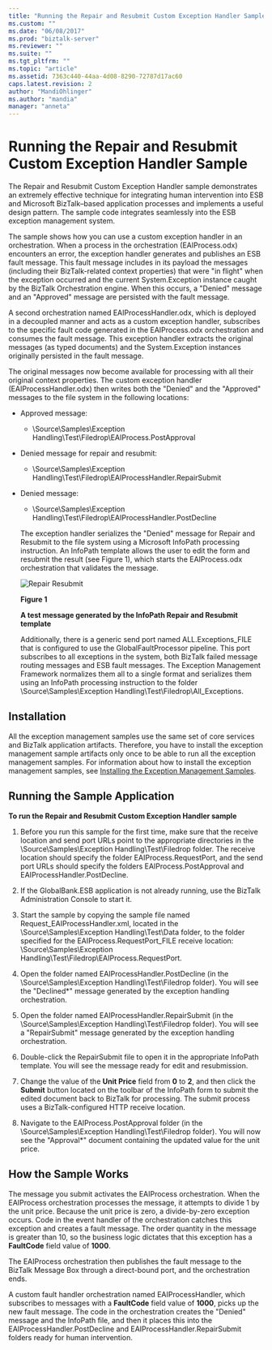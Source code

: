 ```yaml
---
title: "Running the Repair and Resubmit Custom Exception Handler Sample | Microsoft Docs"
ms.custom: ""
ms.date: "06/08/2017"
ms.prod: "biztalk-server"
ms.reviewer: ""
ms.suite: ""
ms.tgt_pltfrm: ""
ms.topic: "article"
ms.assetid: 7363c440-44aa-4d08-8290-72787d17ac60
caps.latest.revision: 2
author: "MandiOhlinger"
ms.author: "mandia"
manager: "anneta"
---
```

# Running the Repair and Resubmit Custom Exception Handler Sample
The Repair and Resubmit Custom Exception Handler sample demonstrates an extremely effective technique for integrating human intervention into ESB and Microsoft BizTalk–based application processes and implements a useful design pattern. The sample code integrates seamlessly into the ESB exception management system.  
  
 The sample shows how you can use a custom exception handler in an orchestration. When a process in the orchestration (EAIProcess.odx) encounters an error, the exception handler generates and publishes an ESB fault message. This fault message includes in its payload the messages (including their BizTalk-related context properties) that were "in flight" when the exception occurred and the current System.Exception instance caught by the BizTalk Orchestration engine. When this occurs, a "Denied" message and an "Approved" message are persisted with the fault message.  
  
 A second orchestration named EAIProcessHandler.odx, which is deployed in a decoupled manner and acts as a custom exception handler, subscribes to the specific fault code generated in the EAIProcess.odx orchestration and consumes the fault message. This exception handler extracts the original messages (as typed documents) and the System.Exception instances originally persisted in the fault message.  
  
 The original messages now become available for processing with all their original context properties. The custom exception handler (EAIProcessHandler.odx) then writes both the "Denied" and the "Approved" messages to the file system in the following locations:  
  
- Approved message:  
  
  -   \Source\Samples\Exception Handling\Test\Filedrop\EAIProcess.PostApproval  
  
- Denied message for repair and resubmit:  
  
  -   \Source\Samples\Exception Handling\Test\Filedrop\EAIProcessHandler.RepairSubmit  
  
- Denied message:  
  
  -   \Source\Samples\Exception Handling\Test\Filedrop\EAIProcessHandler.PostDecline  
  
  The exception handler serializes the "Denied" message for Repair and Resubmit to the file system using a Microsoft InfoPath processing instruction. An InfoPath template allows the user to edit the form and resubmit the result (see Figure 1), which starts the EAIProcess.odx orchestration that validates the message.  
  
  ![Repair Resubmit](../esb-toolkit/media/ch6-repairresubmit.gif "Ch6-RepairResubmit")  
  
  **Figure 1**  
  
  **A test message generated by the InfoPath Repair and Resubmit template**  
  
  Additionally, there is a generic send port named ALL.Exceptions_FILE that is configured to use the GlobalFaultProcessor pipeline. This port subscribes to all exceptions in the system, both BizTalk failed message routing messages and ESB fault messages. The Exception Management Framework normalizes them all to a single format and serializes them using an InfoPath processing instruction to the folder \Source\Samples\Exception Handling\Test\Filedrop\All_Exceptions.  
  
## Installation  
 All the exception management samples use the same set of core services and BizTalk application artifacts. Therefore, you have to install the exception management sample artifacts only once to be able to run all the exception management samples. For information about how to install the exception management samples, see [Installing the Exception Management Samples](../esb-toolkit/installing-the-exception-management-samples.md).  
  
## Running the Sample Application  
 **To run the Repair and Resubmit Custom Exception Handler sample**  
  
1.  Before you run this sample for the first time, make sure that the receive location and send port URLs point to the appropriate directories in the \Source\Samples\Exception Handling\Test\Filedrop folder. The receive location should specify the folder EAIProcess.RequestPort, and the send port URLs should specify the folders EAIProcess.PostApproval and EAIProcessHandler.PostDecline.  
  
2.  If the GlobalBank.ESB application is not already running, use the BizTalk Administration Console to start it.  
  
3.  Start the sample by copying the sample file named Request_EAIProcessHandler.xml, located in the \Source\Samples\Exception Handling\Test\Data folder, to the folder specified for the EAIProcess.RequestPort_FILE receive location: \Source\Samples\Exception Handling\Test\Filedrop\EAIProcess.RequestPort.  
  
4.  Open the folder named EAIProcessHandler.PostDecline (in the \Source\Samples\Exception Handling\Test\Filedrop folder). You will see the "Declined*" message generated by the exception handling orchestration.  
  
5.  Open the folder named EAIProcessHandler.RepairSubmit (in the \Source\Samples\Exception Handling\Test\Filedrop folder). You will see a "RepairSubmit" message generated by the exception handling orchestration.  
  
6.  Double-click the RepairSubmit file to open it in the appropriate InfoPath template. You will see the message ready for edit and resubmission.  
  
7.  Change the value of the **Unit Price** field from **0** to **2**, and then click the **Submit** button located on the toolbar of the InfoPath form to submit the edited document back to BizTalk for processing. The submit process uses a BizTalk-configured HTTP receive location.  
  
8.  Navigate to the EAIProcess.PostApproval folder (in the \Source\Samples\Exception Handling\Test\Filedrop folder). You will now see the "Approval*" document containing the updated value for the unit price.  
  
## How the Sample Works  
 The message you submit activates the EAIProcess orchestration. When the EAIProcess orchestration processes the message, it attempts to divide 1 by the unit price. Because the unit price is zero, a divide-by-zero exception occurs. Code in the event handler of the orchestration catches this exception and creates a fault message. The order quantity in the message is greater than 10, so the business logic dictates that this exception has a **FaultCode** field value of **1000**.  
  
 The EAIProcess orchestration then publishes the fault message to the BizTalk Message Box through a direct-bound port, and the orchestration ends.  
  
 A custom fault handler orchestration named EAIProcessHandler, which subscribes to messages with a **FaultCode** field value of **1000**, picks up the new fault message. The code in the orchestration creates the "Denied" message and the InfoPath file, and then it places this into the EAIProcessHandler.PostDecline and EAIProcessHandler.RepairSubmit folders ready for human intervention.